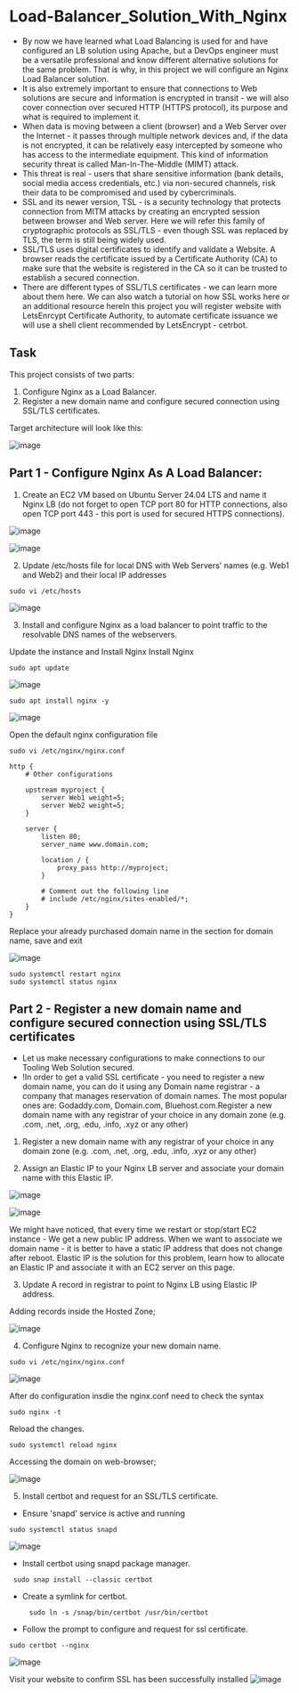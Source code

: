 # Load-Balancer_Solution_With_Nginx


- By now we have learned what Load Balancing is used for and have configured an LB solution using Apache, but a DevOps engineer must be a versatile professional and know different alternative solutions for the same problem. That is why, in this project we will configure an Nginx Load Balancer solution.
 - It is also extremely important to ensure that connections to  Web solutions are secure and information is encrypted in transit - we will also cover connection over secured HTTP (HTTPS protocol), its purpose and what is required to implement it. 
- When data is moving between a client (browser) and a Web Server over the Internet - it passes through multiple network devices and, if the data is not encrypted, it can be relatively easy intercepted by someone who has access to the intermediate equipment. This kind of information security threat is called Man-In-The-Middle (MIMT) attack.
- This threat is real - users that share sensitive information (bank details, social media access credentials, etc.) via non-secured channels, risk their data to be compromised and used by cybercriminals.
- SSL and its newer version, TSL - is a security technology that protects connection from MITM attacks by creating an encrypted session between browser and Web server. Here we will refer this family of cryptographic protocols as SSL/TLS - even though SSL was replaced by TLS, the term is still being widely used.
- SSL/TLS uses digital certificates to identify and validate a Website. A browser reads the certificate issued by a Certificate Authority (CA) to make sure that the website is registered in the CA so it can be trusted to establish a secured connection.
- There are different types of SSL/TLS certificates - we can learn more about them here. We can also watch a tutorial on how SSL works here or an additional resource hereIn this project you will register website with LetsEnrcypt Certificate Authority, to automate certificate issuance we will use a shell client recommended by LetsEncrypt - cetrbot.

## Task
This project consists of two parts:
1. Configure Nginx as a Load Balancer.
2. Register a new domain name and configure secured connection using SSL/TLS certificates.

Target architecture will look like this:

![image](https://github.com/user-attachments/assets/ea5312f0-30c0-4184-87e5-fea548778276)

## Part 1 - Configure Nginx As A Load Balancer:

1. Create an EC2 VM based on Ubuntu Server 24.04 LTS and name it Nginx LB (do not forget to open TCP port 80 for HTTP connections, also open TCP port 443 - this port is used for secured HTTPS connections).

![image](https://github.com/user-attachments/assets/406d1ccb-a73b-4b0c-bf7a-01f8b464bbaf)

![image](https://github.com/user-attachments/assets/bcacd6d4-ad3b-4d42-84b3-c47e647f1967)

2. Update /etc/hosts file for local DNS with Web Servers' names (e.g. Web1 and Web2) and their local IP addresses

```
sudo vi /etc/hosts
```
![image](https://github.com/user-attachments/assets/3c260041-9380-4f85-ab08-5321586ebea3)


3. Install and configure Nginx as a load balancer to point traffic to the resolvable DNS names of the webservers.
   
Update the instance and Install Nginx Install Nginx
```
sudo apt update
```
![image](https://github.com/user-attachments/assets/2ea0b197-d2f6-438a-acd6-e465adc76a4c)

```
sudo apt install nginx -y
```
![image](https://github.com/user-attachments/assets/6e26d944-9a4c-4478-8091-68c9183c171e)

Open the default nginx configuration file

```
sudo vi /etc/nginx/nginx.conf
```
```
http {
    # Other configurations
    
    upstream myproject {
        server Web1 weight=5;
        server Web2 weight=5;
    }

    server {
        listen 80;
        server_name www.domain.com;

        location / {
            proxy_pass http://myproject;
        }

        # Comment out the following line
        # include /etc/nginx/sites-enabled/*;
    }
}

```
Replace your already purchased domain name in the section for domain name, save and exit

![image](https://github.com/user-attachments/assets/d6baa79d-557b-404d-bfe1-d2baab29aba0)


```
sudo systemctl restart nginx
sudo systemctl status nginx
```

## Part 2 - Register a new domain name and configure secured connection using SSL/TLS certificates
- Let us make necessary configurations to make connections to our Tooling Web Solution secured.
- !In order to get a valid SSL certificate - you need to register a new domain name, you can do it using any Domain name registrar - a company that manages reservation of domain names. The most popular ones are: Godaddy.com, Domain.com, Bluehost.com.Register a new domain name with any registrar of your choice in any domain zone (e.g. .com, .net, .org, .edu, .info, .xyz or any other)

1. Register a new domain name with any registrar of your choice in any domain zone (e.g. .com, .net, .org, .edu, .info, .xyz or any other)

2. Assign an Elastic IP to your Nginx LB server and associate your domain name with this Elastic IP.

![image](https://github.com/user-attachments/assets/f2676e63-c75f-43ad-930e-a0dc69009aa1)

![image](https://github.com/user-attachments/assets/d2cd4007-ff44-4779-911b-63f4e77828f2)

We might have noticed, that every time we restart or stop/start EC2 instance - We get a new public IP address. When we want to associate we domain name - it is better to have a static IP address that does not change after reboot. Elastic IP is the solution for this problem, learn how to allocate an Elastic IP and associate it with an EC2 server on this page.

3. Update A record in registrar to point to Nginx LB using Elastic IP address.


Adding records inside the Hosted Zone;

![image](https://github.com/user-attachments/assets/25e62c18-3bcc-448d-97ff-8f1fbdccd737)

4. Configure Nginx to recognize your new domain name.

```
sudo vi /etc/nginx/nginx.conf
```
![image](https://github.com/user-attachments/assets/29eaca5b-d29e-47a4-84f8-32abb56b52b3)

After do configuration insdie the nginx.conf need to check the syntax

```
sudo nginx -t
```
Reload the changes.

```
sudo systemctl reload nginx
```

Accessing the domain on web-browser;

![image](https://github.com/user-attachments/assets/a8104246-13fd-454e-8c45-36e5d9b6b623)

5. Install certbot and request for an SSL/TLS certificate.

- Ensure 'snapd' service is active and running

```
sudo systemctl status snapd
```

![image](https://github.com/user-attachments/assets/2f6af894-e055-4276-9dd3-8461f80aa917)

- Install certbot using snapd package manager.
```
 sudo snap install --classic certbot
```

- Create a symlink for certbot.

````
     sudo ln -s /snap/bin/certbot /usr/bin/certbot
````

- Follow the prompt to configure and request for ssl certificate.
```
sudo certbot --nginx
```
![image](https://github.com/user-attachments/assets/5cc7c397-e753-4de9-a350-4d8a435d2bbd)

Visit your website to confirm SSL has been successfully installed
![image](https://github.com/user-attachments/assets/b76a30b2-2727-4e64-8d5b-c74d9092962b)


